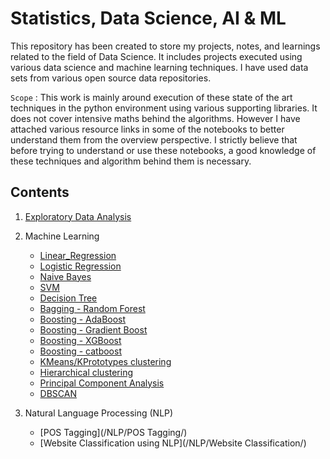 # Statistics, Data Science, AI & ML

This repository has been created to store my projects, notes, and learnings related to the field of Data Science. It includes projects executed using various data science and machine learning techniques. I have used data sets from various open source data repositories. 

`Scope` : This work is mainly around execution of these state of the art techniques in the python environment using various supporting libraries. It does not cover intensive maths behind the algorithms. However I have attached various resource links in some of the notebooks to better understand them from the overview perspective. I strictly believe that before trying to understand or use these notebooks, a good knowledge of these techniques and algorithm behind them is necessary.



## Contents

1. [Exploratory Data Analysis](/EDA/)

2. Machine Learning
   - [Linear_Regression](/Linear_Regression/)
   - [Logistic Regression](/Logistic_Regression/)
   - [Naive Bayes](/Naive_Bayes/)
   - [SVM](/SVM/)
   - [Decision Tree](/Decision_tree/)
   - [Bagging - Random Forest](/Random_forest/)
   - [Boosting - AdaBoost](AdaBoost/)
   - [Boosting - Gradient Boost](/GradientBoosting/)
   - [Boosting - XGBoost](/XGBoost/)
   - [Boosting - catboost](/catboost/)
   - [KMeans/KPrototypes clustering](/KMeans_KPrototypes/)
   - [Hierarchical clustering](/Hierarchical_clustering/)
   - [Principal Component Analysis](/PCA/)
   - [DBSCAN](/DBSCAN/)

3. Natural Language Processing (NLP)
   - [POS Tagging](/NLP/POS Tagging/)
   - [Website Classification using NLP](/NLP/Website Classification/)


